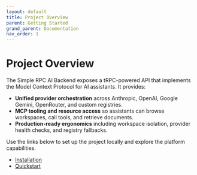 ```yaml
---
layout: default
title: Project Overview
parent: Getting Started
grand_parent: Documentation
nav_order: 1
---
```


# Project Overview

The Simple RPC AI Backend exposes a tRPC-powered API that implements the Model Context Protocol for AI assistants. It provides:

- **Unified provider orchestration** across Anthropic, OpenAI, Google Gemini, OpenRouter, and custom registries.
- **MCP tooling and resource access** so assistants can browse workspaces, call tools, and retrieve documents.
- **Production-ready ergonomics** including workspace isolation, provider health checks, and registry fallbacks.

Use the links below to set up the project locally and explore the platform capabilities.

- [Installation](installation.md)
- [Quickstart](quickstart.md)
